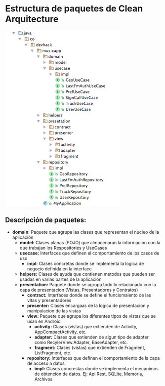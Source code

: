 # Estructura de paquetes de Clean Arquitecture

![Package estructure](images/packages.png)

## Descripción de paquetes:

* **domain:** Paquete que agrupa las clases que representan el nucleo de la aplicación
    * **model:** Clases planas (POJO) que almacenaran la informacion con la que trabajan los Respositories y UseCases
    * **usecase:** Interfaces que definen el comportamiento de los casos de uso
        * **impl:** Clases concretas donde se implementa la logica de negocio definida en la interface
    * **helpers:** Clases de ayuda que contienen metodos que pueden ser usadas en varias partes de la aplicación
    * **presentation:** Paquete donde se agrupa todo lo relacionado con la capa de presentacion (Vistas, Presentadores y Contratos)
        * **contract:** Interfaces donde se define el funciomaiento de las vitas y presentadores
        * **presenter:** Clases encargaas de la logica de presentacion y manipulacion de las vistas
        * **view:** Paquete que agrupa los diferentes tipos de vistas que se usan en Android
            * **activity:** Clases (vistas) que extienden de Activity, AppCompactActivity, etc.
            * **adapter:** Clases que extienden de algun tipo de adapter como RecylerView.Adapter, BaseAdapter, etc.
            * **fragment:** Clases (vistas) que extienden de Fragment, ListFragment, etc.
        * **repository:** Interfaces que definen el comportamiento de la capa de acceso a datos
            * **impl:** Clases concrestas donde se implementa el mecanimos de obtencion de datos. Ej: Api Rest, SQLite, Memoria, Archivos
